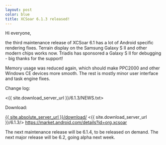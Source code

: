 ```yaml
---
layout: post
color: blue
title: XCSoar 6.1.3 released!
---
```

Hi everyone,

the third maintenance release of XCSoar 6.1 has a lot of Android
specific rendering fixes.  Terrain display on the Samsung Galaxy S II
and other modern chips works now.  Triadis has sponsored a Galaxy S II
for debugging - big thanks for the support!

Memory usage was reduced again, which should make PPC2000 and other
Windows CE devices more smooth.  The rest is mostly minor user
interface and task engine fixes.

Change log:

 <{{ site.download_server_url }}/6.1.3/NEWS.txt>

Download:

 [{{ site.absolute_server_url }}/download/](/download/)
 <{{ site.download_server_url }}/6.1.3/>
 <https://market.android.com/details?id=org.xcsoar>

The next maintenance release will be 6.1.4, to be released on demand.
The next major release will be 6.2, going alpha next week.
